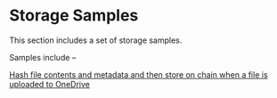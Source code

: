 # Storage Samples

This section includes a set of storage samples.

Samples include –

[Hash file contents and metadata and then store on chain when a file is uploaded to OneDrive](./onedrive/README.md)
